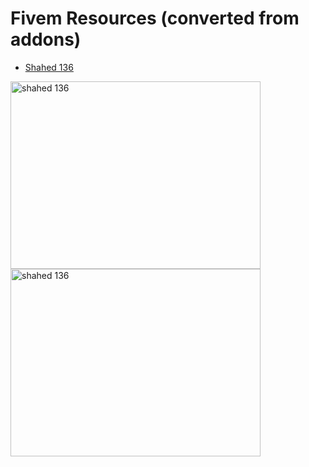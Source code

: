 # Fivem Resources (converted from addons)
- [Shahed 136](https://github.com/ageud-gg/fivem/releases/download/v1.0/agd-shahed.zip)
  
<img title="shahed 136" alt="shahed 136" src="https://cdn.discordapp.com/attachments/1292387321714442271/1292388039846400031/image.png?ex=67038da8&is=67023c28&hm=805b24cce7b509e5c0783f9ab4d488a8241213844f55a6a981dffcf1b4bb619e&" height="300" width="400">
<img title="shahed 136" alt="shahed 136" src="https://cdn.discordapp.com/attachments/1292387321714442271/1292388040240533578/image.png?ex=67038da8&is=67023c28&hm=2bd668a207c09f4b6f1b0c1f1b66efa64c711c74a1e3ee739a7d5f2588442b8c&" height="300" width="400">
